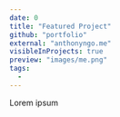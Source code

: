 ```yaml
---
date: 0
title: "Featured Project"
github: "portfolio"
external: "anthonyngo.me"
visibleInProjects: true
preview: "images/me.png"
tags:
  - 
---
```


Lorem ipsum